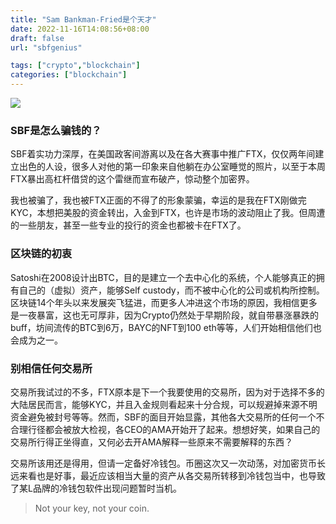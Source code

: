 ```yaml
---
title: "Sam Bankman-Fried是个天才"
date: 2022-11-16T14:08:56+08:00
draft: false
url: "sbfgenius"

tags: ["crypto","blockchain"]
categories: ["blockchain"]
---
```


![](/img/sbfftx.jpeg)

### SBF是怎么骗钱的？

SBF着实功力深厚，在美国政客间游离以及在各大赛事中推广FTX，仅仅两年间建立出色的人设，很多人对他的第一印象来自他躺在办公室睡觉的照片，以至于本周FTX暴出高杠杆借贷的这个雷继而宣布破产，惊动整个加密界。

我也被骗了，我也被FTX正面的不得了的形象蒙骗，幸运的是我在FTX刚做完KYC，本想把美股的资金转出，入金到FTX，也许是市场的波动阻止了我。但周遭的一些朋友，甚至一些专业的投行的资金也都被卡在FTX了。

### 区块链的初衷

Satoshi在2008设计出BTC，目的是建立一个去中心化的系统，个人能够真正的拥有自己的（虚拟）资产，能够Self custody，而不被中心化的公司或机构所控制。区块链14个年头以来发展突飞猛进，而更多人冲进这个市场的原因，我相信更多是一夜暴富，这也无可厚非，因为Crypto仍然处于早期阶段，就自带暴涨暴跌的buff，坊间流传的BTC到6万，BAYC的NFT到100 eth等等，人们开始相信他们也会成为之一。

### 别相信任何交易所

交易所我试过的不多，FTX原本是下一个我要使用的交易所，因为对于选择不多的大陆居民而言，能够KYC，并且入金规则看起来十分合规，可以规避掉来源不明资金避免被封号等等。然而，SBF的面目开始显露，其他各大交易所的任何一个不合理行径都会被放大检视，各CEO的AMA开始开了起来。想想好笑，如果自己的交易所行得正坐得直，又何必去开AMA解释一些原来不需要解释的东西？

交易所该用还是得用，但请一定备好冷钱包。币圈这次又一次动荡，对加密货币长远来看也是好事，最近应该相当大量的资产从各交易所转移到冷钱包当中，也导致了某L品牌的冷钱包软件出现问题暂时当机。

> Not your key, not your coin.